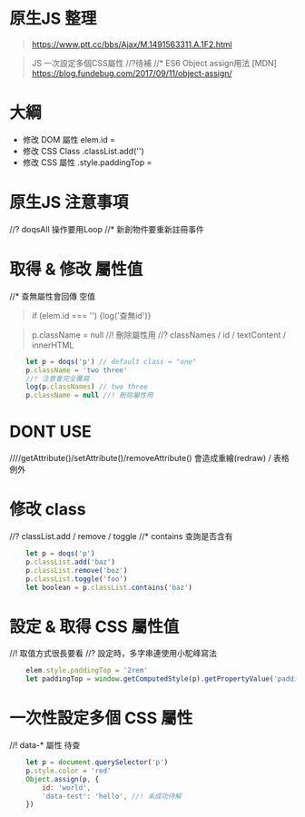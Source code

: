 # 原生JS 整理
> https://www.ptt.cc/bbs/Ajax/M.1491563311.A.1F2.html

> JS 一次設定多個CSS屬性 //?待補
//* ES6 Object assign用法 [MDN]
> https://blog.fundebug.com/2017/09/11/object-assign/

# 大綱
- 修改 DOM 屬性     elem.id = 
- 修改 CSS Class   .classList.add('')
- 修改 CSS 屬性    .style.paddingTop = 

# 原生JS 注意事項
//? doqsAll 操作要用Loop
//* 新創物件要重新註冊事件

# 取得 & 修改 屬性值
//* 查無屬性會回傳 空值
> if (elem.id === '') {log('查無id')}

> p.className = null //! 刪除屬性用
//? classNames / id / textContent / innerHTML
```js
    let p = doqs('p') // default class = "one"
    p.className = 'two three'
    //! 注意會完全覆寫
    log(p.classNames) // two three
    p.className = null //! 刪除屬性用
```

# DONT USE
////getAttribute()/setAttribute()/removeAttribute()
會造成重繪(redraw) / 表格例外

# 修改 class 
//? classList.add / remove / toggle
//* contains 查詢是否含有
```js
    let p = doqs('p')
    p.classList.add('baz')
    p.classList.remove('boz')
    p.classList.toggle('foo')
    let boolean = p.classList.contains('baz')
```

# 設定 & 取得 CSS 屬性值
//! 取值方式很長要看
//? 設定時，多字串連使用小駝峰寫法
```js
    elem.style.paddingTop = '2rem'
    let paddingTop = window.getComputedStyle(p).getPropertyValue('padding-top')
```

# 一次性設定多個 CSS 屬性
//! data-* 屬性 待查
```js
    let p = document.querySelector('p')
    p.style.color = 'red'
    Object.assign(p, {
        id: 'world',
        'data-test': 'hello', //! 未成功待解
    })
```
